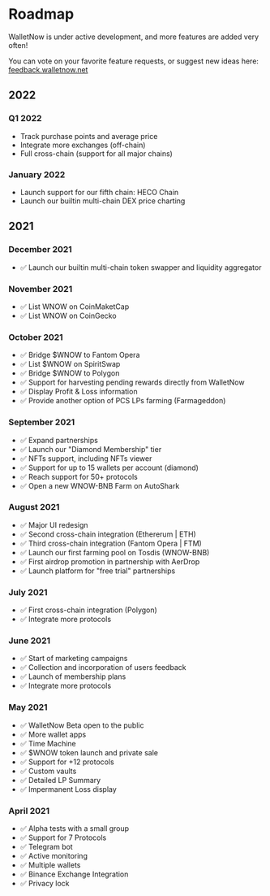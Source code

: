 # Roadmap

WalletNow is under active development, and more features are added very often!

You can vote on your favorite feature requests, or suggest new ideas here: [feedback.walletnow.net](https://feedback.walletnow.net)

## 2022

### Q1 2022

* Track purchase points and average price
* Integrate more exchanges (off-chain)
* Full cross-chain (support for all major chains)

### January 2022

* Launch support for our fifth chain: HECO Chain
* Launch our builtin multi-chain DEX price charting

## 2021

### December 2021

* ✅ Launch our builtin multi-chain token swapper and liquidity aggregator

### November 2021

* ✅ List WNOW on CoinMaketCap
* ✅ List WNOW on CoinGecko

### October 2021

* ✅ Bridge $WNOW to Fantom Opera
* ✅ List $WNOW on SpiritSwap
* ✅ Bridge $WNOW to Polygon
* ✅ Support for harvesting pending rewards directly from WalletNow
* ✅ Display Profit & Loss information
* ✅ Provide another option of PCS LPs farming (Farmageddon)

### September 2021

* ✅ Expand partnerships
* ✅ Launch our "Diamond Membership" tier
* ✅ NFTs support, including NFTs viewer
* ✅ Support for up to 15 wallets per account (diamond)
* ✅ Reach support for 50+ protocols
* ✅ Open a new WNOW-BNB Farm on AutoShark

### August 2021

* ✅ Major UI redesign
* ✅ Second cross-chain integration (Ethererum | ETH)
* ✅ Third cross-chain integration (Fantom Opera | FTM)
* ✅ Launch our first farming pool on Tosdis (WNOW-BNB)
* ✅ First airdrop promotion in partnership with AerDrop
* ✅ Launch platform for "free trial" partnerships

### July 2021

* ✅ First cross-chain integration (Polygon)
* ✅ Integrate more protocols

### June 2021

* ✅ Start of marketing campaigns
* ✅ Collection and incorporation of users feedback
* ✅ Launch of membership plans
* ✅ Integrate more protocols

### May 2021

* ✅ WalletNow Beta open to the public
* ✅ More wallet apps
* ✅ Time Machine
* ✅ $WNOW token launch and private sale
* ✅ Support for +12 protocols
* ✅ Custom vaults
* ✅ Detailed LP Summary
* ✅ Impermanent Loss display

### April 2021

* ✅ Alpha tests with a small group
* ✅ Support for 7 Protocols
* ✅ Telegram bot
* ✅ Active monitoring
* ✅ Multiple wallets
* ✅ Binance Exchange Integration
* ✅ Privacy lock
